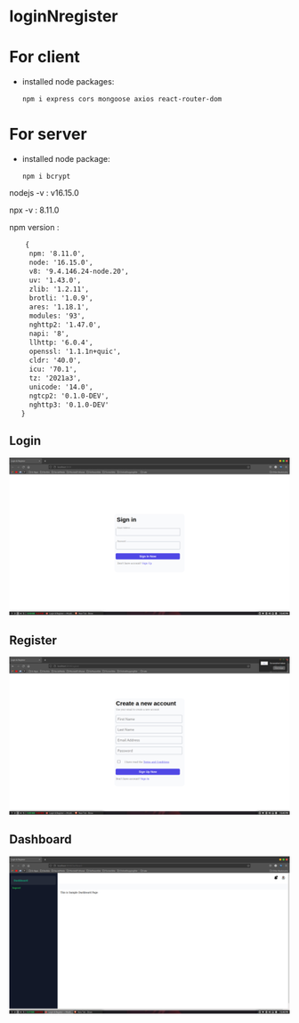 # loginNregister


# For client

- installed node packages:
  
  ```
  npm i express cors mongoose axios react-router-dom
  ```
  
  
 # For server
 -  installed node package:
    ```
    npm i bcrypt
    ```
    
 nodejs -v : v16.15.0
 
 npx -v : 8.11.0

 npm version : 
 ```
     {
      npm: '8.11.0',
      node: '16.15.0',
      v8: '9.4.146.24-node.20',
      uv: '1.43.0',
      zlib: '1.2.11',
      brotli: '1.0.9',
      ares: '1.18.1',
      modules: '93',
      nghttp2: '1.47.0',
      napi: '8',
      llhttp: '6.0.4',
      openssl: '1.1.1n+quic',
      cldr: '40.0',
      icu: '70.1',
      tz: '2021a3',
      unicode: '14.0',
      ngtcp2: '0.1.0-DEV',
      nghttp3: '0.1.0-DEV'
    }
  ```
  ## Login
  ![](screenshots/login.png)<br>
  ## Register
  ![](screenshots/register.png)<br>
  ## Dashboard
  ![](screenshots/dashboard.png)
  
